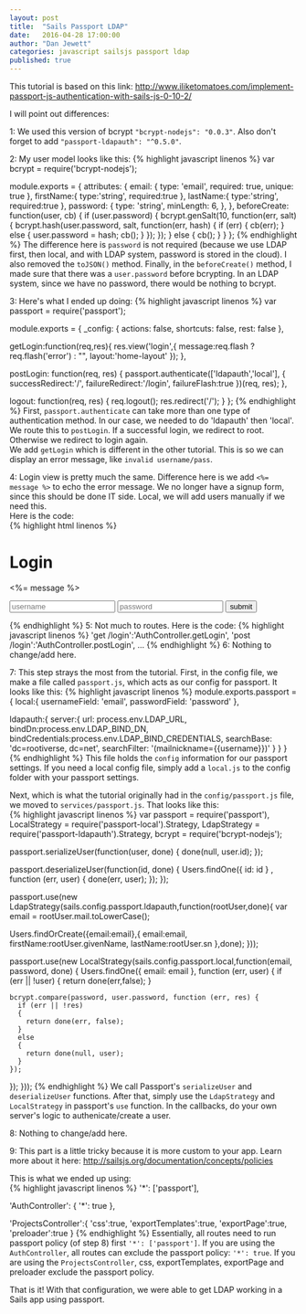```yaml
---
layout: post
title:  "Sails Passport LDAP"
date:   2016-04-28 17:00:00
author: "Dan Jewett"
categories: javascript sailsjs passport ldap
published: true
---
```

This tutorial is based on this link: http://www.iliketomatoes.com/implement-passport-js-authentication-with-sails-js-0-10-2/

I will point out differences:

1: We used this version of bcrypt `"bcrypt-nodejs": "0.0.3"`.  Also don't forget to add `"passport-ldapauth": "^0.5.0"`.

2: My user model looks like this:
{% highlight javascript linenos %}
var bcrypt = require('bcrypt-nodejs');

module.exports = {
  attributes: {
    email: {
      type: 'email',
      required: true,
      unique: true
    },
    firstName:{
      type:'string',
      required:true
    },
    lastName:{
      type:'string',
      required:true
    },
    password: {
      type: 'string',
      minLength: 6,
    },
  },
  beforeCreate: function(user, cb) {
    if (user.password)
    {
      bcrypt.genSalt(10, function(err, salt) {
        bcrypt.hash(user.password, salt, function(err, hash) {
          if (err) {
            cb(err);
          } else {
            user.password = hash;
            cb();
          }
        });
      });
    }
    else
    {
      cb();
    }
  }
};
{% endhighlight %}
The difference here is `password` is not required (because we use LDAP first, then local, and with LDAP system, password is stored in the cloud).  I also removed the `toJSON()` method.  Finally, in the `beforeCreate()` method, I made sure that there was a `user.password` before bcrypting.  In an LDAP system, since we have no password, there would be nothing to bcrypt.  

3: Here's what I ended up doing:
{% highlight javascript linenos %}
var passport = require('passport');

module.exports = {
  _config: {
    actions: false,
    shortcuts: false,
    rest: false
  },
  
  getLogin:function(req,res){
    res.view('login',{
      message:req.flash ? req.flash('error') : "",
      layout:'home-layout'
    });
  },

  postLogin: function(req, res) {
    passport.authenticate(['ldapauth','local'], {
      successRedirect:'/',
			failureRedirect:'/login',
			failureFlash:true
		})(req, res);
  },

  logout: function(req, res) {
    req.logout();
    res.redirect('/');
  }
};
{% endhighlight %}
First, `passport.authenticate` can take more than one type of authentication method.  In our case, we needed to do 'ldapauth' then 'local'.  We route this to `postLogin`.  If a successful login, we redirect to root.  Otherwise we redirect to login again.  
We add `getLogin` which is different in the other tutorial.  This is so we can display an error message, like `invalid username/pass`.  

4: Login view is pretty much the same.  Difference here is we add `<%= message %>` to echo the error message.  We no longer have a signup form, since this should be done IT side.  Local, we will add users manually if we need this.  
Here is the code:  
{% highlight html linenos %}
<h1>Login</h1>
<p><%= message %></p>
<form method="post" action="/login">
  <input type="input" name="username" placeholder="username">
  <input type="password" name="password" placeholder="password">
  <input type="submit" value="submit">
</form>
{% endhighlight %}
5: Not much to routes.  Here is the code: 
{% highlight javascript linenos %}
'get /login':'AuthController.getLogin',
'post /login':'AuthController.postLogin',
...
{% endhighlight %}
6: Nothing to change/add here.

7: This step strays the most from the tutorial.  First, in the config file, we make a file called `passport.js`, which acts as our config for passport.  It looks like this:
{% highlight javascript linenos %} 
module.exports.passport = {
  local:{
    usernameField: 'email',
    passwordField: 'password'
  },
  
  ldapauth:{
    server:{
      url: process.env.LDAP_URL,
      bindDn:process.env.LDAP_BIND_DN,
      bindCredentials:process.env.LDAP_BIND_CREDENTIALS,
      searchBase: 'dc=rootiverse, dc=net',
      searchFilter: '(mailnickname={{username}})'
    }
  }
}
{% endhighlight %}
This file holds the `config` information for our passport settings.  If you need a local config file, simply add a `local.js` to the config folder with your passport settings.  

Next, which is what the tutorial originally had in the `config/passport.js` file, we moved to `services/passport.js`.  That looks like this:  
{% highlight javascript linenos %}
var passport = require('passport'),
LocalStrategy = require('passport-local').Strategy,
LdapStrategy = require('passport-ldapauth').Strategy,
bcrypt = require('bcrypt-nodejs');

passport.serializeUser(function(user, done) {
  done(null, user.id);
});

passport.deserializeUser(function(id, done) {
  Users.findOne({ id: id } , function (err, user) {
    done(err, user);
  });
});

passport.use(new LdapStrategy(sails.config.passport.ldapauth,function(rootUser,done){
  var email = rootUser.mail.toLowerCase();

  Users.findOrCreate({email:email},{
    email:email,
    firstName:rootUser.givenName,
    lastName:rootUser.sn
  },done);
}));

passport.use(new LocalStrategy(sails.config.passport.local,function(email, password, done) {
  Users.findOne({ email: email }, function (err, user) {
    if (err || !user)
    { 
      return done(err,false);
    }

    bcrypt.compare(password, user.password, function (err, res) {
      if (err || !res)
      {
        return done(err, false);
      }
      else
      {
        return done(null, user);
      }
    });
  });
}));
{% endhighlight %}
We call Passport's `serializeUser` and `deserializeUser` functions.  After that, simply use the `LdapStrategy` and `LocalStrategy` in passport's `use` function.  In the callbacks, do your own server's logic to authenicate/create a user.  

8: Nothing to change/add here.  

9: This part is a little tricky because it is more custom to your app.  Learn more about it here: http://sailsjs.org/documentation/concepts/policies  

This is what we ended up using:  
{% highlight javascript linenos %}
'*': ['passport'],

'AuthController': {
  '*': true
},
 
'ProjectsController':{
  'css':true,
  'exportTemplates':true,
  'exportPage':true,
  'preloader':true
}
{% endhighlight %}
Essentially, all routes need to run passport policy (of step 8) first `'*': ['passport']`.  If you are using the `AuthController`, all routes can exclude the passport policy: `'*': true`.  If you are using the `ProjectsController`, css, exportTemplates, exportPage and preloader exclude the passport policy.

That is it!  With that configuration, we were able to get LDAP working in a Sails app using passport.
